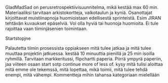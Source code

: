 GladMadSad
on perusretrospektiivisuunnitelma, mikä kestää max 60 min. Materiaaliksi tarvitaan arkistokortteja, valkotaulun ja kyniä.
Osanottajat kirjoittavat muistiinapnoja huomioistaan edellisestä sprinteistä. Esim JIRAN tehtävän kuvaukset epäselviä. Voi olla hyviä tai huonoja huomioita. Ei tule rajoittaa vaan tiiminjäsenien toimintaan.

Startstopjne

Palautetta tiimin prosessista oppiakseen mitä tulee jatkaa ja mitä tulee muuttaa projektin jatkuessa. kestää 10 minuuttia pienillä ja 25 min isoilla ryhmillä. Tarvitaan markkeritussi, flipchartti paperia. Piirrä ympyrä paperiin, jaa viiteen osaan start sotp continue more of less of. kysy mitä tulisi aloittaa mitä emme ole tekemssä, mitä lopettaa, mikä toimii, mitä tulee tehdä enempi, mitä vähempi. Kommentteja mihin tahansa kategoriaan mielellään
